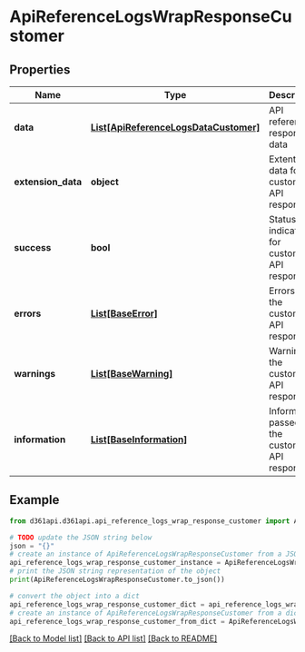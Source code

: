# ApiReferenceLogsWrapResponseCustomer


## Properties

Name | Type | Description | Notes
------------ | ------------- | ------------- | -------------
**data** | [**List[ApiReferenceLogsDataCustomer]**](ApiReferenceLogsDataCustomer.md) | API reference response data | [optional] 
**extension_data** | **object** | Extention data for customer API response | [optional] 
**success** | **bool** | Status indication for customer API response | [optional] 
**errors** | [**List[BaseError]**](BaseError.md) | Errors in the customer API response | [optional] 
**warnings** | [**List[BaseWarning]**](BaseWarning.md) | Warnings in the customer API response | [optional] 
**information** | [**List[BaseInformation]**](BaseInformation.md) | Information passed by the customer API response | [optional] 

## Example

```python
from d361api.d361api.api_reference_logs_wrap_response_customer import ApiReferenceLogsWrapResponseCustomer

# TODO update the JSON string below
json = "{}"
# create an instance of ApiReferenceLogsWrapResponseCustomer from a JSON string
api_reference_logs_wrap_response_customer_instance = ApiReferenceLogsWrapResponseCustomer.from_json(json)
# print the JSON string representation of the object
print(ApiReferenceLogsWrapResponseCustomer.to_json())

# convert the object into a dict
api_reference_logs_wrap_response_customer_dict = api_reference_logs_wrap_response_customer_instance.to_dict()
# create an instance of ApiReferenceLogsWrapResponseCustomer from a dict
api_reference_logs_wrap_response_customer_from_dict = ApiReferenceLogsWrapResponseCustomer.from_dict(api_reference_logs_wrap_response_customer_dict)
```
[[Back to Model list]](../README.md#documentation-for-models) [[Back to API list]](../README.md#documentation-for-api-endpoints) [[Back to README]](../README.md)


